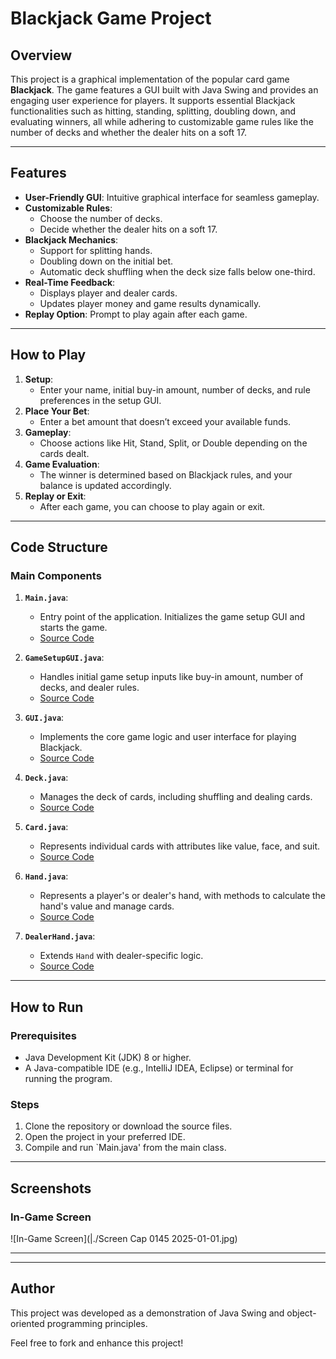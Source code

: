 # Blackjack Game Project

## Overview

This project is a graphical implementation of the popular card game **Blackjack**. The game features a GUI built with Java Swing and provides an engaging user experience for players. It supports essential Blackjack functionalities such as hitting, standing, splitting, doubling down, and evaluating winners, all while adhering to customizable game rules like the number of decks and whether the dealer hits on a soft 17.

---

## Features

- **User-Friendly GUI**: Intuitive graphical interface for seamless gameplay.
- **Customizable Rules**:
  - Choose the number of decks.
  - Decide whether the dealer hits on a soft 17.
- **Blackjack Mechanics**:
  - Support for splitting hands.
  - Doubling down on the initial bet.
  - Automatic deck shuffling when the deck size falls below one-third.
- **Real-Time Feedback**:
  - Displays player and dealer cards.
  - Updates player money and game results dynamically.
- **Replay Option**: Prompt to play again after each game.

---

## How to Play

1. **Setup**:
   - Enter your name, initial buy-in amount, number of decks, and rule preferences in the setup GUI.
2. **Place Your Bet**:
   - Enter a bet amount that doesn’t exceed your available funds.
3. **Gameplay**:
   - Choose actions like Hit, Stand, Split, or Double depending on the cards dealt.
4. **Game Evaluation**:
   - The winner is determined based on Blackjack rules, and your balance is updated accordingly.
5. **Replay or Exit**:
   - After each game, you can choose to play again or exit.

---

## Code Structure

### Main Components

1. **`Main.java`**:
   - Entry point of the application. Initializes the game setup GUI and starts the game.
   - [Source Code](./Main.java)

2. **`GameSetupGUI.java`**:
   - Handles initial game setup inputs like buy-in amount, number of decks, and dealer rules.
   - [Source Code](./GameSetupGUI.java)

3. **`GUI.java`**:
   - Implements the core game logic and user interface for playing Blackjack.
   - [Source Code](./GUI.java)

4. **`Deck.java`**:
   - Manages the deck of cards, including shuffling and dealing cards.
   - [Source Code](./Deck.java)

5. **`Card.java`**:
   - Represents individual cards with attributes like value, face, and suit.
   - [Source Code](./Card.java)

6. **`Hand.java`**:
   - Represents a player's or dealer's hand, with methods to calculate the hand's value and manage cards.
   - [Source Code](./Hand.java)

7. **`DealerHand.java`**:
   - Extends `Hand` with dealer-specific logic.
   - [Source Code](./DealerHand.java)

---

## How to Run

### Prerequisites
- Java Development Kit (JDK) 8 or higher.
- A Java-compatible IDE (e.g., IntelliJ IDEA, Eclipse) or terminal for running the program.

### Steps
1. Clone the repository or download the source files.
2. Open the project in your preferred IDE.
3. Compile and run `Main.java' from the main class.

---

## Screenshots


### In-Game Screen
![In-Game Screen](|./Screen Cap 0145 2025-01-01.jpg)


---


---

## Author
This project was developed as a demonstration of Java Swing and object-oriented programming principles.

Feel free to fork and enhance this project!
